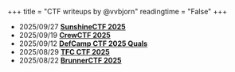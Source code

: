 +++
title = "CTF writeups by @vvbjorn"
readingtime = "False"
+++

- 2025/09/27 **[SunshineCTF 2025](./sunshinectf-2025/)**
- 2025/09/19 **[CrewCTF 2025](./crewctf-2025/)**
- 2025/09/12 **[DefCamp CTF 2025 Quals](./defcamp-ctf-2025-quals/)**
- 2025/08/29 **[TFC CTF 2025](./tfc-ctf-2025/)**
- 2025/08/22 **[BrunnerCTF 2025](./brunnerctf-2025/)**